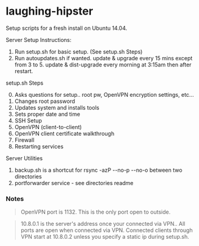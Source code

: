 laughing-hipster
================

Setup scripts for a fresh install on Ubuntu 14.04.

Server Setup Instructions:

1. Run setup.sh for basic setup. (See setup.sh Steps)
2. Run autoupdates.sh if wanted. 
	update & upgrade every 15 mins except from 3 to 5.
	update & dist-upgrade every morning at 3:15am then after restart.


setup.sh Steps

0. Asks questions for setup.. root pw, OpenVPN encryption settings, etc...
1. Changes root password
2. Updates system and installs tools
3. Sets proper date and time
4. SSH Setup
5. OpenVPN (client-to-client)
6. OpenVPN client certificate walkthrough
7. Firewall
8. Restarting services

Server Utilities
1. backup.sh is a shortcut for rsync -azP --no-p --no-o between two directories
2. portforwarder service - see directories readme

### Notes

> OpenVPN port is 1132. This is the only port open to outside.

> 10.8.0.1 is the server's address once your connected via VPN.. All ports are open when connected via VPN.
> Connected clients through VPN start at 10.8.0.2 unless you specify a static ip during setup.sh.

